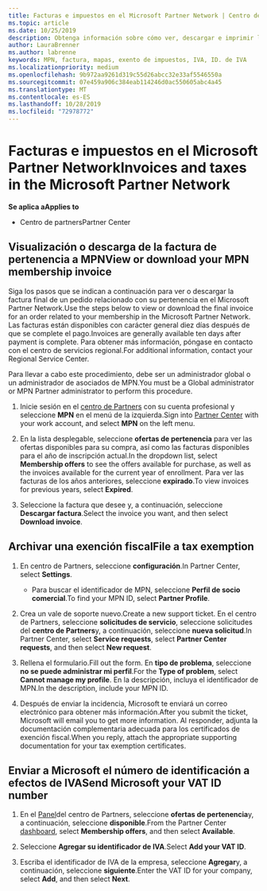 ```yaml
---
title: Facturas e impuestos en el Microsoft Partner Network | Centro de Partners
ms.topic: article
ms.date: 10/25/2019
description: Obtenga información sobre cómo ver, descargar e imprimir la factura de pertenencia a MPN, así como el archivo de exención fiscal y enviar el número de identificación de IVA.
author: LauraBrenner
ms.author: labrenne
keywords: MPN, factura, mapas, exento de impuestos, IVA, ID. de IVA
ms.localizationpriority: medium
ms.openlocfilehash: 9b972aa9261d319c55d26abcc32e33af5546550a
ms.sourcegitcommit: 07e459a906c384eab114246d0ac550605abc4a45
ms.translationtype: MT
ms.contentlocale: es-ES
ms.lasthandoff: 10/28/2019
ms.locfileid: "72978772"
---
```

# <a name="invoices-and-taxes-in-the-microsoft-partner-network"></a><span data-ttu-id="3a053-104">Facturas e impuestos en el Microsoft Partner Network</span><span class="sxs-lookup"><span data-stu-id="3a053-104">Invoices and taxes in the Microsoft Partner Network</span></span>

<span data-ttu-id="3a053-105">**Se aplica a**</span><span class="sxs-lookup"><span data-stu-id="3a053-105">**Applies to**</span></span>

-  <span data-ttu-id="3a053-106">Centro de partners</span><span class="sxs-lookup"><span data-stu-id="3a053-106">Partner Center</span></span>

## <a name="view-or-download-your-mpn-membership-invoice"></a><span data-ttu-id="3a053-107">Visualización o descarga de la factura de pertenencia a MPN</span><span class="sxs-lookup"><span data-stu-id="3a053-107">View or download your MPN membership invoice</span></span>

<span data-ttu-id="3a053-108">Siga los pasos que se indican a continuación para ver o descargar la factura final de un pedido relacionado con su pertenencia en el Microsoft Partner Network.</span><span class="sxs-lookup"><span data-stu-id="3a053-108">Use the steps below to view or download the final invoice for an order related to your membership in the Microsoft Partner Network.</span></span> <span data-ttu-id="3a053-109">Las facturas están disponibles con carácter general diez días después de que se complete el pago.</span><span class="sxs-lookup"><span data-stu-id="3a053-109">Invoices are generally available ten days after payment is complete.</span></span> <span data-ttu-id="3a053-110">Para obtener más información, póngase en contacto con el centro de servicios regional.</span><span class="sxs-lookup"><span data-stu-id="3a053-110">For additional information, contact your Regional Service Center.</span></span>  

<span data-ttu-id="3a053-111">Para llevar a cabo este procedimiento, debe ser un administrador global o un administrador de asociados de MPN.</span><span class="sxs-lookup"><span data-stu-id="3a053-111">You must be a Global administrator or MPN Partner administrator to perform this procedure.</span></span> 

1.  <span data-ttu-id="3a053-112">Inicie sesión en el [centro de Partners](https://partner.microsoft.com/en-us/dashboard/home) con su cuenta profesional y seleccione **MPN** en el menú de la izquierda.</span><span class="sxs-lookup"><span data-stu-id="3a053-112">Sign into [Partner Center](https://partner.microsoft.com/en-us/dashboard/home) with your work account, and select **MPN** on the left menu.</span></span>

4.  <span data-ttu-id="3a053-113">En la lista desplegable, seleccione **ofertas de pertenencia** para ver las ofertas disponibles para su compra, así como las facturas disponibles para el año de inscripción actual.</span><span class="sxs-lookup"><span data-stu-id="3a053-113">In the dropdown list, select **Membership offers** to see the offers available for purchase, as well as the invoices available for the current year of enrollment.</span></span> <span data-ttu-id="3a053-114">Para ver las facturas de los años anteriores, seleccione **expirado**.</span><span class="sxs-lookup"><span data-stu-id="3a053-114">To view invoices for previous years, select **Expired**.</span></span>

6.  <span data-ttu-id="3a053-115">Seleccione la factura que desee y, a continuación, seleccione **Descargar factura**.</span><span class="sxs-lookup"><span data-stu-id="3a053-115">Select the invoice you want, and then select **Download invoice**.</span></span> 

## <a name="file-a-tax-exemption"></a><span data-ttu-id="3a053-116">Archivar una exención fiscal</span><span class="sxs-lookup"><span data-stu-id="3a053-116">File a tax exemption</span></span>

1.  <span data-ttu-id="3a053-117">En centro de Partners, seleccione **configuración**.</span><span class="sxs-lookup"><span data-stu-id="3a053-117">In Partner Center, select **Settings**.</span></span>
    - <span data-ttu-id="3a053-118">Para buscar el identificador de MPN, seleccione **Perfil de socio comercial**.</span><span class="sxs-lookup"><span data-stu-id="3a053-118">To find your MPN ID, select **Partner Profile**.</span></span>

2.  <span data-ttu-id="3a053-119">Crea un vale de soporte nuevo.</span><span class="sxs-lookup"><span data-stu-id="3a053-119">Create a new support ticket.</span></span> <span data-ttu-id="3a053-120">En el centro de Partners, seleccione **solicitudes de servicio**, seleccione solicitudes del **centro de Partners**y, a continuación, seleccione **nueva solicitud**.</span><span class="sxs-lookup"><span data-stu-id="3a053-120">In Partner Center, select **Service requests**, select **Partner Center requests**, and then select **New request**.</span></span>

3.  <span data-ttu-id="3a053-121">Rellena el formulario.</span><span class="sxs-lookup"><span data-stu-id="3a053-121">Fill out the form.</span></span> <span data-ttu-id="3a053-122">En **tipo de problema**, seleccione **no se puede administrar mi perfil**.</span><span class="sxs-lookup"><span data-stu-id="3a053-122">For the **Type of problem**, select **Cannot manage my profile**.</span></span> <span data-ttu-id="3a053-123">En la descripción, incluya el identificador de MPN.</span><span class="sxs-lookup"><span data-stu-id="3a053-123">In the description, include your MPN ID.</span></span>

4.  <span data-ttu-id="3a053-124">Después de enviar la incidencia, Microsoft te enviará un correo electrónico para obtener más información.</span><span class="sxs-lookup"><span data-stu-id="3a053-124">After you submit the ticket, Microsoft will email you to get more information.</span></span> <span data-ttu-id="3a053-125">Al responder, adjunta la documentación complementaria adecuada para los certificados de exención fiscal.</span><span class="sxs-lookup"><span data-stu-id="3a053-125">When you reply, attach the appropriate supporting documentation for your tax exemption certificates.</span></span>

## <a name="send-microsoft-your-vat-id-number"></a><span data-ttu-id="3a053-126">Enviar a Microsoft el número de identificación a efectos de IVA</span><span class="sxs-lookup"><span data-stu-id="3a053-126">Send Microsoft your VAT ID number</span></span>

1.  <span data-ttu-id="3a053-127">En el [Panel](https://partner.microsoft.com/en-us/dashboard/home)del centro de Partners, seleccione **ofertas de pertenencia**y, a continuación, seleccione **disponible**.</span><span class="sxs-lookup"><span data-stu-id="3a053-127">From the Partner Center [dashboard](https://partner.microsoft.com/en-us/dashboard/home), select **Membership offers**, and then select **Available**.</span></span> 

2.  <span data-ttu-id="3a053-128">Seleccione **Agregar su identificador de IVA**.</span><span class="sxs-lookup"><span data-stu-id="3a053-128">Select **Add your VAT ID**.</span></span> 

3.  <span data-ttu-id="3a053-129">Escriba el identificador de IVA de la empresa, seleccione **Agregar**y, a continuación, seleccione **siguiente**.</span><span class="sxs-lookup"><span data-stu-id="3a053-129">Enter the VAT ID for your company, select **Add**, and then select **Next**.</span></span> 

